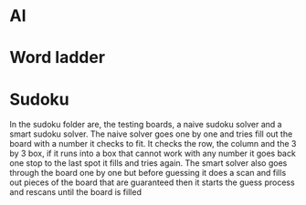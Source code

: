 # AI
# Word ladder
# Sudoku
In the sudoku folder are, the testing boards, a naive sudoku solver and a smart sudoku solver. 
The naive solver goes one by one and tries fill out the board with a number it checks to fit. It checks the row, the column and the 
3 by 3 box, if it runs into a box that cannot work with any number it goes back one stop to the last spot it fills and tries again.
The smart solver also goes through the board one by one but before guessing it does a scan and fills out pieces of the board that 
are guaranteed then it starts the guess process and rescans until the board is filled 
